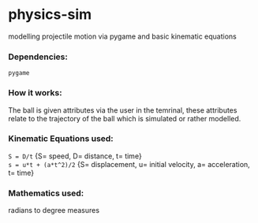# physics-sim
modelling projectile motion via pygame and basic kinematic equations 

### Dependencies: 
``pygame``

### How it works:
The ball is given attributes via the user in the temrinal, these attributes relate to the trajectory of the ball which is simulated or rather modelled. 

### Kinematic Equations used:
``S = D/t`` {S= speed, D= distance, t= time}  
``s = u*t + (a*t^2)/2`` {S= displacement, u= initial velocity, a= acceleration, t= time}

### Mathematics used: 
radians to degree measures 


